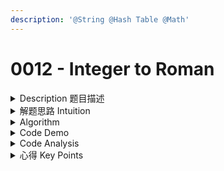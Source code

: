 ```yaml
---
description: '@String @Hash Table @Math'
---
```


# 0012 - Integer to Roman

<details>

<summary>Description 题目描述 </summary>

Roman numerals are represented by seven different symbols: `I`, `V`, `X`, `L`, `C`, `D` and `M`.

<pre><code><strong>Symbol       Value
</strong>I             1
V             5
X             10
L             50
C             100
D             500
M             1000
</code></pre>

For example, `2` is written as `II` in Roman numeral, just two one's added together. `12` is written as `XII`, which is simply `X + II`. The number `27` is written as `XXVII`, which is `XX + V + II`.

Roman numerals are usually written largest to smallest from left to right. However, the numeral for four is not `IIII`. Instead, the number four is written as `IV`. Because the one is before the five we subtract it making four. The same principle applies to the number nine, which is written as `IX`. There are six instances where subtraction is used:

* `I` can be placed before `V` (5) and `X` (10) to make 4 and 9.&#x20;
* `X` can be placed before `L` (50) and `C` (100) to make 40 and 90.&#x20;
* `C` can be placed before `D` (500) and `M` (1000) to make 400 and 900.

Given an integer, convert it to a roman numeral.

**Example 1:**

<pre><code><strong>Input: num = 3
</strong><strong>Output: "III"
</strong><strong>Explanation: 3 is represented as 3 ones.
</strong></code></pre>

**Example 2:**

<pre><code><strong>Input: num = 58
</strong><strong>Output: "LVIII"
</strong><strong>Explanation: L = 50, V = 5, III = 3.
</strong></code></pre>

**Example 3:**

<pre><code><strong>Input: num = 1994
</strong><strong>Output: "MCMXCIV"
</strong><strong>Explanation: M = 1000, CM = 900, XC = 90 and IV = 4.
</strong></code></pre>

**Constraints:**

* `1 <= num <= 3999`

</details>

<details>

<summary>解题思路 Intuition </summary>



</details>

<details>

<summary>Algorithm </summary>

1. **Initialization**: First, prepare two arrays, one for the integer values and another for the corresponding Roman numerals. Include both the <mark style="color:orange;">**regular values**</mark> (I, V, X, L, C, D, M) and the <mark style="color:orange;">special cases</mark> (IV, IX, XL, XC, CD, CM). <mark style="color:orange;">**Make sure these arrays are sorted in descending order of the integer values.**</mark>
2. **Conversion**: FOR and while loop
   1. Start with an empty string as the initial Roman numeral.&#x20;
   2.  Iterate over each value-symbol pair in the arrays. For each pair, as long as the integer is equal to or larger than the value, append the corresponding symbol to the Roman numeral and subtract the value from the integer. Repeat this process until the integer is reduced to zero.



</details>

<details>

<summary>Code Demo </summary>

```java
class Solution {
    private static final int[] values = {1000, 900, 500, 400, 100, 90, 50, 40, 10, 9, 5, 4, 1};    
    private static final String[] symbols = {"M","CM","D","CD","C","XC","L","XL","X","IX","V","IV","I"};

    public String intToRoman(int num) {
        StringBuilder sb = new StringBuilder();
        // Loop through each symbol, stopping if num becomes 0.
        for (int i = 0; i < values.length && num > 0; i++) {
            // Repeat while the current symbol still fits into num.
            while (values[i] <= num) {
                num -= values[i];
                sb.append(symbols[i]);
            }
        }
        return sb.toString();
    }
}
```

</details>

<details>

<summary>Code Analysis</summary>



</details>

<details>

<summary>心得 Key Points</summary>



</details>
